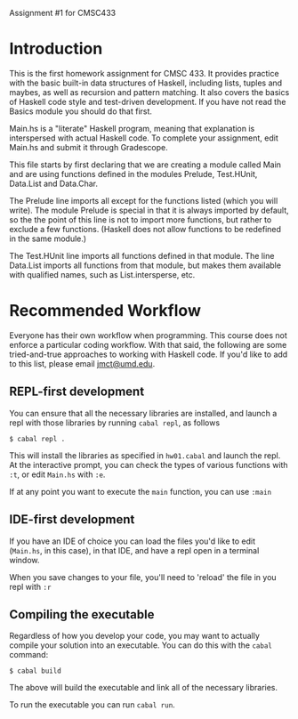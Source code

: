 Assignment #1 for CMSC433

Introduction
============

This is the first homework assignment for CMSC 433. It provides practice with
the basic built-in data structures of Haskell, including lists, tuples and
maybes, as well as recursion and pattern matching. It also covers the basics of
Haskell code style and test-driven development. If you have not read the Basics
module you should do that first.

Main.hs is a "literate" Haskell program, meaning that explanation is
interspersed with actual Haskell code. To complete your assignment, edit
Main.hs and submit it through Gradescope.

This file starts by first declaring that we are creating a module
called Main and are using functions defined in the modules Prelude,
Test.HUnit, Data.List and Data.Char.

The Prelude line imports all except for the functions listed (which
you will write). The module Prelude is special in that it is always
imported by default, so the the point of this line is not to import
more functions, but rather to exclude a few functions. (Haskell does
not allow functions to be redefined in the same module.)

The Test.HUnit line imports all functions defined in that module. The
line Data.List imports all functions from that module, but makes them
available with qualified names, such as List.intersperse, etc.


Recommended Workflow
====================

Everyone has their own workflow when programming. This course does not
enforce a particular coding workflow. With that said, the following are
some tried-and-true approaches to working with Haskell code. If you'd
like to add to this list, please email jmct@umd.edu.

REPL-first development
----------------------

You can ensure that all the necessary libraries are installed, and launch a repl
with those libraries by running `cabal repl`, as follows

```{shell}
$ cabal repl .
```

This will install the libraries as specified in `hw01.cabal` and launch the repl.
At the interactive prompt, you can check the types of various functions with `:t`,
or edit `Main.hs` with `:e`.

If at any point you want to execute the `main` function, you can use `:main`

IDE-first development
---------------------

If you have an IDE of choice you can load the files you'd like to edit
(`Main.hs`, in this case), in that IDE, and have a repl open in a terminal
window.

When you save changes to your file, you'll need to 'reload' the file in you
repl with `:r`

Compiling the executable
------------------------

Regardless of how you develop your code, you may want to actually compile
your solution into an executable. You can do this with the `cabal` command:

```{shell}
$ cabal build
```

The above will build the executable and link all of the necessary libraries.

To run the executable you can run `cabal run`.
